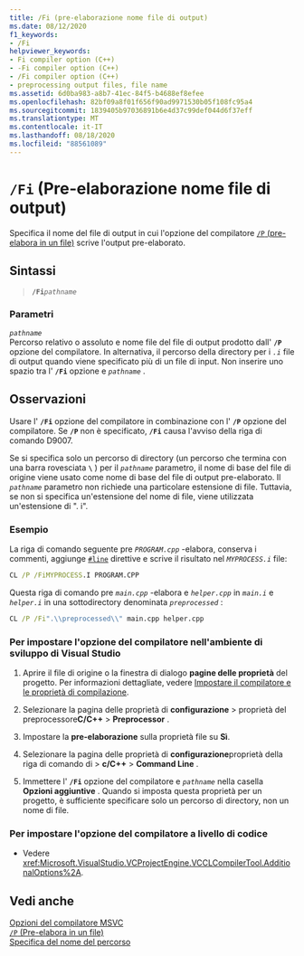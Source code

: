 ```yaml
---
title: /Fi (pre-elaborazione nome file di output)
ms.date: 08/12/2020
f1_keywords:
- /Fi
helpviewer_keywords:
- Fi compiler option (C++)
- -Fi compiler option (C++)
- /Fi compiler option (C++)
- preprocessing output files, file name
ms.assetid: 6d0ba983-a8b7-41ec-84f5-b4688ef8efee
ms.openlocfilehash: 82bf09a8f01f656f90ad9971530b05f108fc95a4
ms.sourcegitcommit: 1839405b97036891b6e4d37c99def044d6f37eff
ms.translationtype: MT
ms.contentlocale: it-IT
ms.lasthandoff: 08/18/2020
ms.locfileid: "88561089"
---
```

# <a name="fi-preprocess-output-file-name"></a>`/Fi` (Pre-elaborazione nome file di output)

Specifica il nome del file di output in cui l'opzione del compilatore [ `/P` (pre-elabora in un file)](p-preprocess-to-a-file.md) scrive l'output pre-elaborato.

## <a name="syntax"></a>Sintassi

> **`/Fi`**_`pathname`_

### <a name="parameters"></a>Parametri

*`pathname`*\
Percorso relativo o assoluto e nome file del file di output prodotto dall' **`/P`** opzione del compilatore. In alternativa, il percorso della directory per i *`.i`* file di output quando viene specificato più di un file di input. Non inserire uno spazio tra l' **`/Fi`** opzione e *`pathname`* .

## <a name="remarks"></a>Osservazioni

Usare l' **`/Fi`** opzione del compilatore in combinazione con l' **`/P`** opzione del compilatore. Se **`/P`** non è specificato, **`/Fi`** causa l'avviso della riga di comando D9007.

Se si specifica solo un percorso di directory (un percorso che termina con una barra rovesciata **`\`** ) per il *`pathname`* parametro, il nome di base del file di origine viene usato come nome di base del file di output pre-elaborato. Il *`pathname`* parametro non richiede una particolare estensione di file. Tuttavia, se non si specifica un'estensione del nome di file, viene utilizzata un'estensione di ". i".

### <a name="example"></a>Esempio

La riga di comando seguente pre *`PROGRAM.cpp`* -elabora, conserva i commenti, aggiunge [`#line`](../../preprocessor/hash-line-directive-c-cpp.md) direttive e scrive il risultato nel *`MYPROCESS.i`* file:

```cmd
CL /P /FiMYPROCESS.I PROGRAM.CPP
```

Questa riga di comando pre *`main.cpp`* -elabora e *`helper.cpp`* in *`main.i`* e *`helper.i`* in una sottodirectory denominata *`preprocessed`* :

```cmd
CL /P /Fi".\\preprocessed\\" main.cpp helper.cpp
```

### <a name="to-set-this-compiler-option-in-the-visual-studio-development-environment"></a>Per impostare l'opzione del compilatore nell'ambiente di sviluppo di Visual Studio

1. Aprire il file di origine o la finestra di dialogo **pagine delle proprietà** del progetto. Per informazioni dettagliate, vedere [Impostare il compilatore e le proprietà di compilazione](../working-with-project-properties.md).

1. Selezionare la pagina delle proprietà di **configurazione**  >  proprietà del preprocessore**C/C++**  >  **Preprocessor** .

1. Impostare la **pre-elaborazione** sulla proprietà file su **Sì**.

1. Selezionare la pagina delle proprietà di **configurazione**proprietà della riga di comando di  >  **c/C++**  >  **Command Line** .

1. Immettere l' **`/Fi`** opzione del compilatore e *`pathname`* nella casella **Opzioni aggiuntive** . Quando si imposta questa proprietà per un progetto, è sufficiente specificare solo un percorso di directory, non un nome di file.

### <a name="to-set-this-compiler-option-programmatically"></a>Per impostare l'opzione del compilatore a livello di codice

- Vedere <xref:Microsoft.VisualStudio.VCProjectEngine.VCCLCompilerTool.AdditionalOptions%2A>.

## <a name="see-also"></a>Vedi anche

[Opzioni del compilatore MSVC](compiler-options.md)<br/>
[`/P` (Pre-elabora in un file)](p-preprocess-to-a-file.md)<br/>
[Specifica del nome del percorso](specifying-the-pathname.md)

